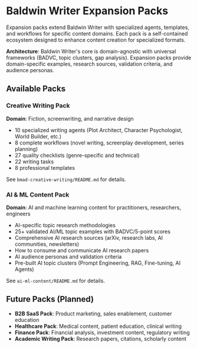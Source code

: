 # Baldwin Writer Expansion Packs

Expansion packs extend Baldwin Writer with specialized agents, templates, and workflows for specific content domains. Each pack is a self-contained ecosystem designed to enhance content creation for specialized formats.

**Architecture**: Baldwin Writer's core is domain-agnostic with universal frameworks (BADVC, topic clusters, gap analysis). Expansion packs provide domain-specific examples, research sources, validation criteria, and audience personas.

## Available Packs

### Creative Writing Pack

**Domain**: Fiction, screenwriting, and narrative design

- 10 specialized writing agents (Plot Architect, Character Psychologist, World Builder, etc.)
- 8 complete workflows (novel writing, screenplay development, series planning)
- 27 quality checklists (genre-specific and technical)
- 22 writing tasks
- 8 professional templates

See `bmad-creative-writing/README.md` for details.

### AI & ML Content Pack

**Domain**: AI and machine learning content for practitioners, researchers, engineers

- AI-specific topic research methodologies
- 25+ validated AI/ML topic examples with BADVC/5-point scores
- Comprehensive AI research sources (arXiv, research labs, AI communities, newsletters)
- How to consume and communicate AI research papers
- AI audience personas and validation criteria
- Pre-built AI topic clusters (Prompt Engineering, RAG, Fine-tuning, AI Agents)

See `ai-ml-content/README.md` for details.

## Future Packs (Planned)

- **B2B SaaS Pack**: Product marketing, sales enablement, customer education
- **Healthcare Pack**: Medical content, patient education, clinical writing
- **Finance Pack**: Financial analysis, investment content, regulatory writing
- **Academic Writing Pack**: Research papers, citations, scholarly content
